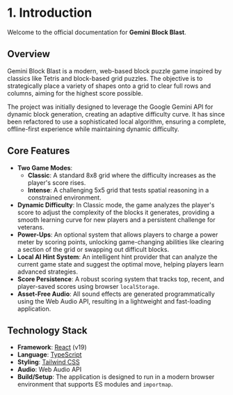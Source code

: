 
# 1. Introduction

Welcome to the official documentation for **Gemini Block Blast**.

## Overview

Gemini Block Blast is a modern, web-based block puzzle game inspired by classics like Tetris and block-based grid puzzles. The objective is to strategically place a variety of shapes onto a grid to clear full rows and columns, aiming for the highest score possible.

The project was initially designed to leverage the Google Gemini API for dynamic block generation, creating an adaptive difficulty curve. It has since been refactored to use a sophisticated local algorithm, ensuring a complete, offline-first experience while maintaining dynamic difficulty.

## Core Features

- **Two Game Modes**: 
  - **Classic**: A standard 8x8 grid where the difficulty increases as the player's score rises.
  - **Intense**: A challenging 5x5 grid that tests spatial reasoning in a constrained environment.
- **Dynamic Difficulty**: In Classic mode, the game analyzes the player's score to adjust the complexity of the blocks it generates, providing a smooth learning curve for new players and a persistent challenge for veterans.
- **Power-Ups**: An optional system that allows players to charge a power meter by scoring points, unlocking game-changing abilities like clearing a section of the grid or swapping out difficult blocks.
- **Local AI Hint System**: An intelligent hint provider that can analyze the current game state and suggest the optimal move, helping players learn advanced strategies.
- **Score Persistence**: A robust scoring system that tracks top, recent, and player-saved scores using browser `localStorage`.
- **Asset-Free Audio**: All sound effects are generated programmatically using the Web Audio API, resulting in a lightweight and fast-loading application.

## Technology Stack

- **Framework**: [React](https://reactjs.org/) (v19)
- **Language**: [TypeScript](https://www.typescriptlang.org/)
- **Styling**: [Tailwind CSS](https://tailwindcss.com/)
- **Audio**: Web Audio API
- **Build/Setup**: The application is designed to run in a modern browser environment that supports ES modules and `importmap`.
